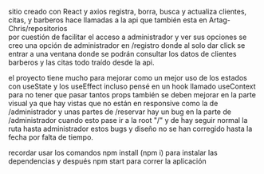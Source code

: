 sitio creado con React y axios registra, borra, busca y actualiza  clientes, citas, y barberos hace llamadas a la api que también esta en Artag-Chris/repositorios  
por cuestión de facilitar el acceso a administrador y ver sus opciones se creo una opción de administrador en /registro donde al solo dar click se entrar a una ventana donde se podrán consultar los datos 
de clientes barberos y las citas todo traído desde la api.

el proyecto tiene mucho para mejorar como un mejor uso de los estados con useState y los useEffect incluso pensé en un hook llamado useContext para no tener que pasar tantos props
también se deben mejorar en la parte visual ya que hay vistas que no están en responsive como la de /administrador y unas partes de /reservar 
hay un bug en la parte de /administrador cuando esto pase ir a la root "/" y de hay seguir normal la ruta hasta administrador 
estos bugs y diseño no se han corregido hasta la fecha por falta de tiempo.

recordar usar los comandos npm install (npm i) para instalar las dependencias y después npm start para correr la aplicación

